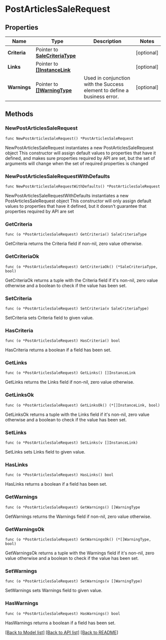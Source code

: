 # PostArticlesSaleRequest

## Properties

Name | Type | Description | Notes
------------ | ------------- | ------------- | -------------
**Criteria** | Pointer to [**SaleCriteriaType**](SaleCriteriaType.md) |  | [optional] 
**Links** | Pointer to [**[]InstanceLink**](InstanceLink.md) |  | [optional] 
**Warnings** | Pointer to [**[]WarningType**](WarningType.md) | Used in conjunction with the Success element to define a business error. | [optional] 

## Methods

### NewPostArticlesSaleRequest

`func NewPostArticlesSaleRequest() *PostArticlesSaleRequest`

NewPostArticlesSaleRequest instantiates a new PostArticlesSaleRequest object
This constructor will assign default values to properties that have it defined,
and makes sure properties required by API are set, but the set of arguments
will change when the set of required properties is changed

### NewPostArticlesSaleRequestWithDefaults

`func NewPostArticlesSaleRequestWithDefaults() *PostArticlesSaleRequest`

NewPostArticlesSaleRequestWithDefaults instantiates a new PostArticlesSaleRequest object
This constructor will only assign default values to properties that have it defined,
but it doesn't guarantee that properties required by API are set

### GetCriteria

`func (o *PostArticlesSaleRequest) GetCriteria() SaleCriteriaType`

GetCriteria returns the Criteria field if non-nil, zero value otherwise.

### GetCriteriaOk

`func (o *PostArticlesSaleRequest) GetCriteriaOk() (*SaleCriteriaType, bool)`

GetCriteriaOk returns a tuple with the Criteria field if it's non-nil, zero value otherwise
and a boolean to check if the value has been set.

### SetCriteria

`func (o *PostArticlesSaleRequest) SetCriteria(v SaleCriteriaType)`

SetCriteria sets Criteria field to given value.

### HasCriteria

`func (o *PostArticlesSaleRequest) HasCriteria() bool`

HasCriteria returns a boolean if a field has been set.

### GetLinks

`func (o *PostArticlesSaleRequest) GetLinks() []InstanceLink`

GetLinks returns the Links field if non-nil, zero value otherwise.

### GetLinksOk

`func (o *PostArticlesSaleRequest) GetLinksOk() (*[]InstanceLink, bool)`

GetLinksOk returns a tuple with the Links field if it's non-nil, zero value otherwise
and a boolean to check if the value has been set.

### SetLinks

`func (o *PostArticlesSaleRequest) SetLinks(v []InstanceLink)`

SetLinks sets Links field to given value.

### HasLinks

`func (o *PostArticlesSaleRequest) HasLinks() bool`

HasLinks returns a boolean if a field has been set.

### GetWarnings

`func (o *PostArticlesSaleRequest) GetWarnings() []WarningType`

GetWarnings returns the Warnings field if non-nil, zero value otherwise.

### GetWarningsOk

`func (o *PostArticlesSaleRequest) GetWarningsOk() (*[]WarningType, bool)`

GetWarningsOk returns a tuple with the Warnings field if it's non-nil, zero value otherwise
and a boolean to check if the value has been set.

### SetWarnings

`func (o *PostArticlesSaleRequest) SetWarnings(v []WarningType)`

SetWarnings sets Warnings field to given value.

### HasWarnings

`func (o *PostArticlesSaleRequest) HasWarnings() bool`

HasWarnings returns a boolean if a field has been set.


[[Back to Model list]](../README.md#documentation-for-models) [[Back to API list]](../README.md#documentation-for-api-endpoints) [[Back to README]](../README.md)


